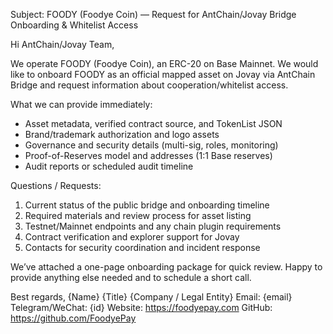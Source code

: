 Subject: FOODY (Foodye Coin) — Request for AntChain/Jovay Bridge Onboarding & Whitelist Access

Hi AntChain/Jovay Team,

We operate FOODY (Foodye Coin), an ERC-20 on Base Mainnet. We would like to onboard FOODY as an official mapped asset on Jovay via AntChain Bridge and request information about cooperation/whitelist access.

What we can provide immediately:
- Asset metadata, verified contract source, and TokenList JSON
- Brand/trademark authorization and logo assets
- Governance and security details (multi-sig, roles, monitoring)
- Proof-of-Reserves model and addresses (1:1 Base reserves)
- Audit reports or scheduled audit timeline

Questions / Requests:
1) Current status of the public bridge and onboarding timeline
2) Required materials and review process for asset listing
3) Testnet/Mainnet endpoints and any chain plugin requirements
4) Contract verification and explorer support for Jovay
5) Contacts for security coordination and incident response

We’ve attached a one-page onboarding package for quick review. Happy to provide anything else needed and to schedule a short call.

Best regards,
{Name}
{Title}
{Company / Legal Entity}
Email: {email}
Telegram/WeChat: {id}
Website: https://foodyepay.com
GitHub: https://github.com/FoodyePay